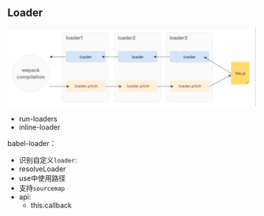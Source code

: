 ## Loader

![](https://raw.githubusercontent.com/wangkaiwd/drawing-bed/master/20210130212306.png)

* run-loaders
* inline-loader

babel-loader：

* 识别自定义`loader`:
* resolveLoader
* use中使用路径
* 支持`sourcemap`
* api:
  * this.callback
